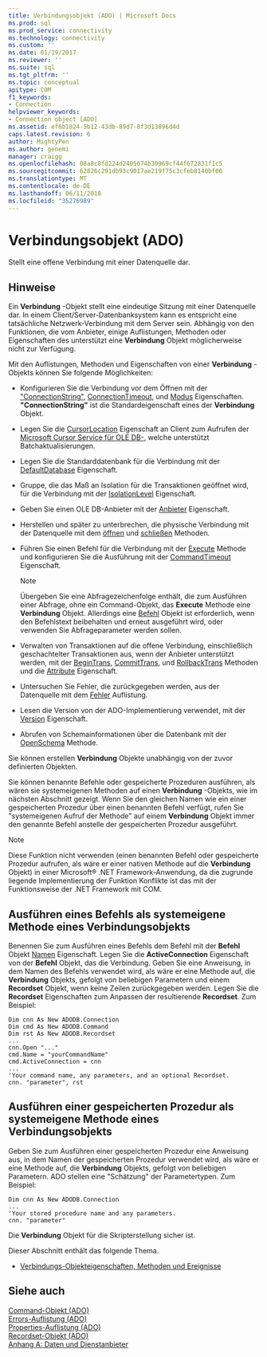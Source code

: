 ```yaml
---
title: Verbindungsobjekt (ADO) | Microsoft Docs
ms.prod: sql
ms.prod_service: connectivity
ms.technology: connectivity
ms.custom: ''
ms.date: 01/19/2017
ms.reviewer: ''
ms.suite: sql
ms.tgt_pltfrm: ''
ms.topic: conceptual
apitype: COM
f1_keywords:
- Connection
helpviewer_keywords:
- Connection object [ADO]
ms.assetid: ef6b1824-5b12-43db-89d7-8f3d13896d4d
caps.latest.revision: 6
author: MightyPen
ms.author: genemi
manager: craigg
ms.openlocfilehash: 08a8c8fd224d2405674b30969cf44f672831f1c5
ms.sourcegitcommit: 62826c291db93c9017ae219f75c3cfeb8140bf06
ms.translationtype: MT
ms.contentlocale: de-DE
ms.lasthandoff: 06/11/2018
ms.locfileid: "35276989"
---
```

# <a name="connection-object-ado"></a>Verbindungsobjekt (ADO)
Stellt eine offene Verbindung mit einer Datenquelle dar.  
  
## <a name="remarks"></a>Hinweise  
 Ein **Verbindung** -Objekt stellt eine eindeutige Sitzung mit einer Datenquelle dar. In einem Client/Server-Datenbanksystem kann es entspricht eine tatsächliche Netzwerk-Verbindung mit dem Server sein. Abhängig von den Funktionen, die vom Anbieter, einige Auflistungen, Methoden oder Eigenschaften des unterstützt eine **Verbindung** Objekt möglicherweise nicht zur Verfügung.  
  
 Mit den Auflistungen, Methoden und Eigenschaften von einer **Verbindung** -Objekts können Sie folgende Möglichkeiten:  
  
-   Konfigurieren Sie die Verbindung vor dem Öffnen mit der ["ConnectionString"](../../../ado/reference/ado-api/connectionstring-property-ado.md), [ConnectionTimeout](../../../ado/reference/ado-api/connectiontimeout-property-ado.md), und [Modus](../../../ado/reference/ado-api/mode-property-ado.md) Eigenschaften. **"ConnectionString"** ist die Standardeigenschaft eines der **Verbindung** Objekt.  
  
-   Legen Sie die [CursorLocation](../../../ado/reference/ado-api/cursorlocation-property-ado.md) Eigenschaft an Client zum Aufrufen der [Microsoft Cursor Service für OLE DB-](../../../ado/guide/appendixes/microsoft-cursor-service-for-ole-db-ado-service-component.md), welche unterstützt Batchaktualisierungen.  
  
-   Legen Sie die Standarddatenbank für die Verbindung mit der [DefaultDatabase](../../../ado/reference/ado-api/defaultdatabase-property.md) Eigenschaft.  
  
-   Gruppe, die das Maß an Isolation für die Transaktionen geöffnet wird, für die Verbindung mit der [IsolationLevel](../../../ado/reference/ado-api/isolationlevel-property.md) Eigenschaft.  
  
-   Geben Sie einen OLE DB-Anbieter mit der [Anbieter](../../../ado/reference/ado-api/provider-property-ado.md) Eigenschaft.  
  
-   Herstellen und später zu unterbrechen, die physische Verbindung mit der Datenquelle mit dem [öffnen](../../../ado/reference/ado-api/open-method-ado-connection.md) und [schließen](../../../ado/reference/ado-api/close-method-ado.md) Methoden.  
  
-   Führen Sie einen Befehl für die Verbindung mit der [Execute](../../../ado/reference/ado-api/execute-method-ado-connection.md) Methode und konfigurieren Sie die Ausführung mit der [CommandTimeout](../../../ado/reference/ado-api/commandtimeout-property-ado.md) Eigenschaft.  
  
    > [!NOTE]
    >  Übergeben Sie eine Abfragezeichenfolge enthält, die zum Ausführen einer Abfrage, ohne ein Command-Objekt, das **Execute** Methode eine **Verbindung** Objekt. Allerdings eine [Befehl](../../../ado/reference/ado-api/command-object-ado.md) Objekt ist erforderlich, wenn den Befehlstext beibehalten und erneut ausgeführt wird, oder verwenden Sie Abfrageparameter werden sollen.  
  
-   Verwalten von Transaktionen auf die offene Verbindung, einschließlich geschachtelter Transaktionen aus, wenn der Anbieter unterstützt werden, mit der [BeginTrans](../../../ado/reference/ado-api/begintrans-committrans-and-rollbacktrans-methods-ado.md), [CommitTrans](../../../ado/reference/ado-api/begintrans-committrans-and-rollbacktrans-methods-ado.md), und [RollbackTrans](../../../ado/reference/ado-api/begintrans-committrans-and-rollbacktrans-methods-ado.md) Methoden und die [Attribute](../../../ado/reference/ado-api/attributes-property-ado.md) Eigenschaft.  
  
-   Untersuchen Sie Fehler, die zurückgegeben werden, aus der Datenquelle mit dem [Fehler](../../../ado/reference/ado-api/errors-collection-ado.md) Auflistung.  
  
-   Lesen die Version von der ADO-Implementierung verwendet, mit der [Version](../../../ado/reference/ado-api/version-property-ado.md) Eigenschaft.  
  
-   Abrufen von Schemainformationen über die Datenbank mit der [OpenSchema](../../../ado/reference/ado-api/openschema-method.md) Methode.  
  
 Sie können erstellen **Verbindung** Objekte unabhängig von der zuvor definierten Objekten.  
  
 Sie können benannte Befehle oder gespeicherte Prozeduren ausführen, als wären sie systemeigenen Methoden auf einen **Verbindung** -Objekts, wie im nächsten Abschnitt gezeigt. Wenn Sie den gleichen Namen wie ein einer gespeicherten Prozedur über einen benannten Befehl verfügt, rufen Sie "systemeigenen Aufruf der Methode" auf einem **Verbindung** Objekt immer den genannte Befehl anstelle der gespeicherten Prozedur ausgeführt.  
  
> [!NOTE]
>  Diese Funktion nicht verwenden (einen benannten Befehl oder gespeicherte Prozedur aufrufen, als wäre er einer nativen Methode auf die **Verbindung** Objekt) in einer Microsoft® .NET Framework-Anwendung, da die zugrunde liegende Implementierung der Funktion Konflikte ist das mit der Funktionsweise der .NET Framework mit COM.  
  
## <a name="execute-a-command-as-a-native-method-of-a-connection-object"></a>Ausführen eines Befehls als systemeigene Methode eines Verbindungsobjekts  
 Benennen Sie zum Ausführen eines Befehls dem Befehl mit der **Befehl** Objekt [Namen](../../../ado/reference/ado-api/name-property-ado.md) Eigenschaft. Legen Sie die **ActiveConnection** Eigenschaft von der **Befehl** Objekt, das die Verbindung. Geben Sie eine Anweisung, in dem Namen des Befehls verwendet wird, als wäre er eine Methode auf, die **Verbindung** Objekts, gefolgt von beliebigen Parametern und einem **Recordset** Objekt, wenn keine Zeilen zurückgegeben werden. Legen Sie die **Recordset** Eigenschaften zum Anpassen der resultierende **Recordset**. Zum Beispiel:  
  
```  
Dim cnn As New ADODB.Connection  
Dim cmd As New ADODB.Command  
Dim rst As New ADODB.Recordset  
...  
cnn.Open "..."  
cmd.Name = "yourCommandName"  
cmd.ActiveConnection = cnn  
...  
'Your command name, any parameters, and an optional Recordset.  
cnn. "parameter", rst  
```  
  
## <a name="execute-a-stored-procedure-as-a-native-method-of-a-connection-object"></a>Ausführen einer gespeicherten Prozedur als systemeigene Methode eines Verbindungsobjekts  
 Geben Sie zum Ausführen einer gespeicherten Prozedur eine Anweisung aus, in dem Namen der gespeicherten Prozedur verwendet wird, als wäre er eine Methode auf, die **Verbindung** Objekts, gefolgt von beliebigen Parametern. ADO stellen eine "Schätzung" der Parametertypen. Zum Beispiel:  
  
```  
Dim cnn As New ADODB.Connection  
...  
'Your stored procedure name and any parameters.  
cnn. "parameter"  
```  
  
 Die **Verbindung** Objekt für die Skripterstellung sicher ist.  
  
 Dieser Abschnitt enthält das folgende Thema.  
  
-   [Verbindungs-Objekteigenschaften, Methoden und Ereignisse](../../../ado/reference/ado-api/connection-object-properties-methods-and-events.md)  
  
## <a name="see-also"></a>Siehe auch  
 [Command-Objekt (ADO)](../../../ado/reference/ado-api/command-object-ado.md)   
 [Errors-Auflistung (ADO)](../../../ado/reference/ado-api/errors-collection-ado.md)   
 [Properties-Auflistung (ADO)](../../../ado/reference/ado-api/properties-collection-ado.md)   
 [Recordset-Objekt (ADO)](../../../ado/reference/ado-api/recordset-object-ado.md)   
 [Anhang A: Daten und Dienstanbieter](../../../ado/guide/appendixes/appendix-a-providers.md)
